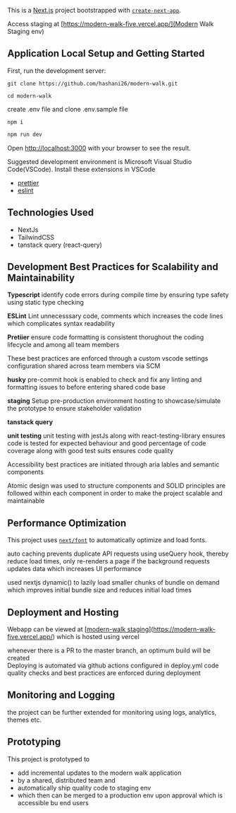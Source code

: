 This is a [Next.js](https://nextjs.org) project bootstrapped with [`create-next-app`](https://nextjs.org/docs/app/api-reference/cli/create-next-app).

Access staging at [https://modern-walk-five.vercel.app/](Modern Walk Staging env)

## Application Local Setup and Getting Started

First, run the development server:

`git clone https://github.com/hashani26/modern-walk.git`

`cd modern-walk`

create .env file and clone .env.sample file

`npm i`

```bash
npm run dev
```

Open [http://localhost:3000](http://localhost:3000) with your browser to see the result.

Suggested development environment is Microsoft Visual Studio Code(VSCode).
Install these extensions in VSCode

- [prettier](https://marketplace.visualstudio.com/items?itemName=esbenp.prettier-vscode)
- [eslint](https://marketplace.visualstudio.com/items?itemName=dbaeumer.vscode-eslint)

## Technologies Used

- NextJs
- TailwindCSS
- tanstack query (react-query)

## Development Best Practices for Scalability and Maintainability

**Typescript**
identify code errors during compile time by ensuring type safety using static type checking

**ESLint**
Lint unnecesssary code, comments which increases the code lines which complicates syntax readability

**Pretiier**
ensure code formatting is consistent thorughout the coding lifecycle and among all team members

These best practices are enforced through a custom vscode settings configuration shared across team members via SCM

**husky**
pre-commit hook is enabled to check and fix any linting and formatting issues to before entering shared code base

**staging**
Setup pre-production environment hosting to showcase/simulate the prototype to ensure stakeholder validation

**tanstack query**

**unit testing**
unit testing with jestJs along with react-testing-library ensures code is tested for expected behaviour and good percentage of code coverage along with good test suits ensures code quality

Accessibility best practices are initiated through aria lables and semantic components

Atomic design was used to structure components and SOLID principles are followed within each component in order to make the project scalable and maintainable

## Performance Optimization

This project uses [`next/font`](https://nextjs.org/docs/app/building-your-application/optimizing/fonts) to automatically optimize and load fonts.

auto caching prevents duplicate API requests using useQuery hook, thereby reduce load times, only re-renders a page if the background requests updates data which increases UI performance

used nextjs dynamic() to lazily load smaller chunks of bundle on demand which improves initial bundle size and reduces initial load times

## Deployment and Hosting

Webapp can be viewed at [[modern-walk staging](modern-walk-five.vercel.app)](https://modern-walk-five.vercel.app/) which is hosted using vercel

whenever there is a PR to the master branch, an optimum build will be created\
Deploying is automated via github actions configured in deploy.yml
code quality checks and best practices are enforced during deployment

## Monitoring and Logging

the project can be further extended for monitoring using logs, analytics, themes etc.

## Prototyping

This project is prototyped to

- add incremental updates to the modern walk application
- by a shared, distributed team and
- automatically ship quality code to staging env
- which then can be merged to a production env upon approval which is accessible bu end users
